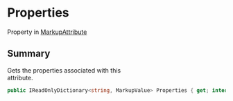 # Properties

Property in [MarkupAttribute](yarn.markup.markupattribute.md)

## Summary

Gets the properties associated with this\
attribute.

```csharp
public IReadOnlyDictionary<string, MarkupValue> Properties { get; internal set; }
```
